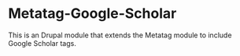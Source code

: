 # Metatag-Google-Scholar
This is an Drupal module that extends the Metatag module to include Google Scholar tags. 
